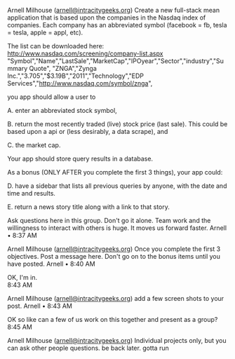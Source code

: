 Arnell Milhouse (arnell@intracitygeeks.org)
Create a new full-stack mean application that is based upon the companies in the Nasdaq index of companies.  Each company has an abbreviated symbol (facebook = fb, tesla = tesla, apple = appl, etc).  

The list can be downloaded here:  http://www.nasdaq.com/screening/company-list.aspx
"Symbol","Name","LastSale","MarketCap","IPOyear","Sector","industry","Summary Quote",
"ZNGA","Zynga Inc.","3.705","$3.19B","2011","Technology","EDP Services","http://www.nasdaq.com/symbol/znga",


you app should allow a user to

A. enter an abbreviated stock symbol,

B. return the most recently traded (live) stock price (last sale). This could be based upon a api or (less desirably, a data scrape), and

C. the market cap.

Your app should store query results in a database.  

As a bonus (ONLY AFTER you complete the first 3 things), your app could:

D. have a sidebar that lists all previous queries by anyone, with the date and time and results.

E. return a news story title along with a link to that story.

Ask questions here in this group.  Don't go it alone.  Team work and the willingness to interact with others is huge.  It moves us forward faster.
Arnell • 8:37 AM

Arnell Milhouse (arnell@intracitygeeks.org)
Once you complete the first 3 objectives.  Post a message here.  Don't go on to the bonus items until you have posted.
Arnell • 8:40 AM

OK, I'm in.  
8:43 AM

Arnell Milhouse (arnell@intracitygeeks.org)
add a few screen shots to your post.
Arnell • 8:43 AM

OK so like can a few of us work on this together and present as a group?
8:45 AM

Arnell Milhouse (arnell@intracitygeeks.org)
Individual projects only, but you can ask other people questions.
be back later.  gotta run
